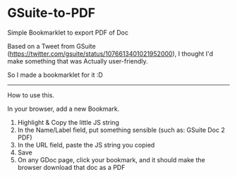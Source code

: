# GSuite-to-PDF
Simple Bookmarklet to export PDF of Doc

Based on a Tweet from GSuite (https://twitter.com/gsuite/status/1076613401021952000),
I thought I'd make something that was Actually user-friendly.

So I made a bookmarklet for it :D

-----------------------------------------

How to use this.

In your browser, add a new Bookmark.
1) Highlight & Copy the little JS string
2) In the Name/Label field, put something sensible (such as: GSuite Doc 2 PDF)
3) In the URL field, paste the JS string you copied
4) Save
5) On any GDoc page, click your bookmark,
   and it should make the browser download that doc as a PDF
